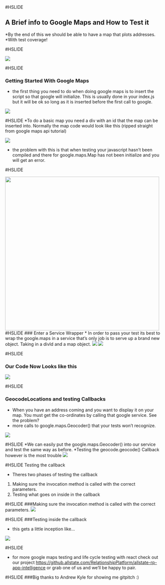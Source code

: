 #HSLIDE
## A Brief info to Google Maps and How to Test it
 *By the end of this we should be able to have a map that plots addresses.
*With test coverage!

#HSLIDE

<img src="pics/googleMapScriptTag.png"/>

#HSLIDE
### Getting Started With Google Maps
* the first thing you need to do when doing google maps is to insert the script so that google will initialize. This is usually done in your index.js but it will be ok so long as it is inserted before the first call to google.

<img src="pics/googleMapScriptTag.png"/>
 

#HSLIDE
*To do a basic map you need a div with an id that the map can be inserted into. Normally the map code would look like this (ripped straight from google maps api tutorial)

<img src="pics/simpleMap.png"/>

* the problem with this is that when testing your javascript hasn’t been compiled and there for google.maps.Map has not been initialize and you will get an error.

#HSLIDE

<img src="pics/googleError.png" style="height: 500px;"/>
#HSLIDE
### Enter a Service Wrapper
* In order to pass your test its best to wrap the google.maps in a service that’s only job is to serve up a brand new object. Taking in a divId and a map object.

<img src="pics/MapService.png" />

<img src="pics/MapServiceTest.png"/>


#HSLIDE
### Our Code Now Looks like this
<img src="pics/NewMapCode.png" />


#HSLIDE
### GeocodeLocations and testing Callbacks
* When you have an address coming and you want to display it on your map. You must get the co-ordinates by calling that google service. See the problem?
* more calls to google.maps.Geocoder() that your tests won’t recognize.

<img src="pics/officialMapsGeo.png" />


#HSLIDE 
*We can easily put the google.maps.Geocoder() into our service and test the same way as before.
*Testing the geocode.geocode() Callback however is the most trouble
<img src="pics/FinalMapCode.png"/>

#HSLIDE Testing the callback 
* Theres two phases of testing the callback 
 1. Making sure the invocation method is called with the correct parameters.
 2. Testing what goes on inside in the callback
 
#HSLIDE
###Making sure the invocation method is called with the correct parameters.
<img src="pics/callbackTestingTop.png"/>

#HSLIDE
###Testing inside the callback
* this gets a little inception like...

<img src="pics/callbackTestingBottom.png"/>

#HSLIDE
* for more google maps testing and life cycle testing with react check out our project https://github.allstate.com/RelationshipPlatform/allstate-rp-app-intelligence or grab one of us and we’ll be happy to pair.

#HSLIDE
###Big thanks to Andrew Kyle for showing me gitpitch :)
